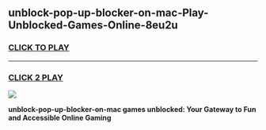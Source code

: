 
## unblock-pop-up-blocker-on-mac-Play-Unblocked-Games-Online-8eu2u
<h3>
<a href="https://premium76.site?title=unblock-pop-up-blocker-on-mac&ref=25A">CLICK TO PLAY</a></h3>
<hr>

<h3>
<a href="https://premium76.site?title=unblock-pop-up-blocker-on-mac&ref=25A">CLICK 2 PLAY</a>
  
</h3>

<a href="https://premium76.site?title=unblock-pop-up-blocker-on-mac&ref=25A"><img src="https://clearcache.store/games.png"></a>


**unblock-pop-up-blocker-on-mac games unblocked: Your Gateway to Fun and Accessible Online Gaming**
